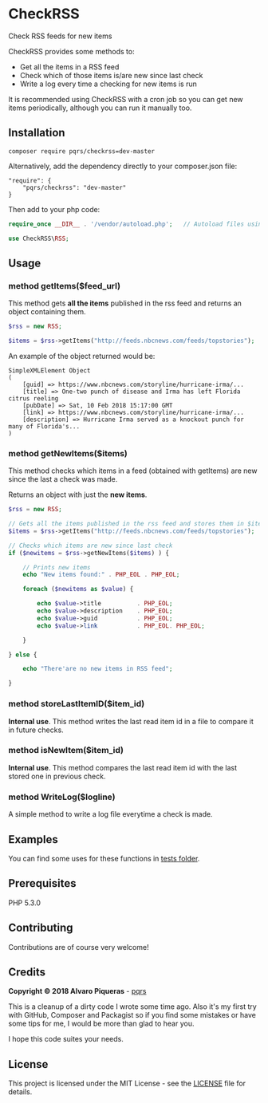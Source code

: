 # CheckRSS

Check RSS feeds for new items

CheckRSS provides some methods to:

* Get all the items in a RSS feed
* Check which of those items is/are new since last check
* Write a log every time a checking for new items is run

It is recommended using CheckRSS with a cron job so you can get new items periodically, although you can run it manually too.


## Installation

```
composer require pqrs/checkrss=dev-master
```

Alternatively, add the dependency directly to your composer.json file:

```
"require": {
    "pqrs/checkrss": "dev-master"
}
```

Then add to your php code:

``` php
require_once __DIR__ . '/vendor/autoload.php';   // Autoload files using Composer autoload

use CheckRSS\RSS;
```

## Usage

### method getItems($feed_url)

This method gets **all the items** published in the rss feed and returns an object containing them.

``` php
$rss = new RSS;

$items = $rss->getItems("http://feeds.nbcnews.com/feeds/topstories");
```

An example of the object returned would be:

```
SimpleXMLElement Object
(
    [guid] => https://www.nbcnews.com/storyline/hurricane-irma/...
    [title] => One-two punch of disease and Irma has left Florida citrus reeling
    [pubDate] => Sat, 10 Feb 2018 15:17:00 GMT
    [link] => https://www.nbcnews.com/storyline/hurricane-irma/...
    [description] => Hurricane Irma served as a knockout punch for many of Florida's...
)
```

### method getNewItems($items)

This method checks which items in a feed (obtained with getItems) are new since the last a check was made.

Returns an object with just the **new items**.

``` php
$rss = new RSS;

// Gets all the items published in the rss feed and stores them in $items
$items = $rss->getItems("http://feeds.nbcnews.com/feeds/topstories");

// Checks which items are new since last check
if ($newitems = $rss->getNewItems($items) ) {

    // Prints new items
    echo "New items found:" . PHP_EOL . PHP_EOL;

    foreach ($newitems as $value) {

        echo $value->title          . PHP_EOL;
        echo $value->description    . PHP_EOL;
        echo $value->guid           . PHP_EOL;
        echo $value->link           . PHP_EOL. PHP_EOL;

    }

} else {

    echo "There'are no new items in RSS feed";

}
```

### method storeLastItemID($item_id)

**Internal use**. This method writes the last read item id in a file to compare it in future checks.


### method isNewItem($item_id)

**Internal use**. This method compares the last read item id with the last stored one in previous check.


### method WriteLog($logline)

A simple method to write a log file everytime a check is made.


## Examples

You can find some uses for these functions in [tests folder](tests).


## Prerequisites

PHP 5.3.0


## Contributing

Contributions are of course very welcome!


## Credits

**Copyright © 2018 Alvaro Piqueras** - [pqrs](https://github.com/pqrs)

This is a cleanup of a dirty code I wrote some time ago. Also it's my first try with GitHub, Composer and Packagist so if you find some mistakes or have some tips for me, I would be more than glad to hear you.

I hope this code suites your needs.


## License

This project is licensed under the MIT License - see the [LICENSE](LICENSE) file for details.

